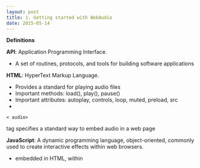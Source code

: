 ```yaml
---
layout: post
title: 1. Getting started with WebAudio
date: 2015-05-14
---
```


**Definitions**

**API**: Application Programming Interface.

- A set of routines, protocols, and tools for building software applications

**HTML**: HyperText Markup Language.

- Provides a standard for playing audio files
- Important methods: load(), play(), pause()
- Important attributes: autoplay, controls, loop, muted, preload, src
- 
```
< audio> 
```
tag specifies a standard way to embed audio in a web page

**JavaScript**: A dynamic programming language, object-oriented, commonly used to create interactive effects within web browsers.

- embedded in HTML, within <script> tags

**AudioContext**: Managing and playing all sounds

- AudioContext connects sound sources to the sound destination
- Only needed once for each audio application created
- Executes the audio processing or decoding
- Contains AudioNodes
- 
```
var audioContext = new AudioContext()
```

**AudioNodes**: Processing modules for audio signal

- Performs basic audio operations
- Linked via inputs and outputs chain
- Contains effects eg. Filters, Reverb, Delay

- *Audio Sources Nodes*
- 
```
OscillatorNode, AudioBuffer, AudioBufferSourceNode, MediaElecmentAudioSourceNode, MediaStreamAudioSourceNode
```
- *Audio Effects Nodes*
- 
```
BiquadFilterNode, ConvolverNode, DelayNode, DynamicsCompressorNode, GainNode, StereoPannerNode, WaveShaperNode, PeriodicWave
```
- *Audio Destinations*
- 
```
AudioDestinationNode, MediaStreamAudioDestinationNode
```

**SampleRate**: Number of samples of audio carried per second (Hz / kHz)
- 
```
AudioContext.sampleRate
```
returns a floating point number representing sample rate used by ALL nodes
- Sample-rate of an AudioContext cannot be changed
- Sample-rate convertors are not supported
- 
```
var audioContext = new AudioContext();
var mySampleRate = audioContext.sampleRate;
```


LINKS:
- [HTML Audio Tag](http://www.w3schools.com/htmL/html5_audio.asp)
- [AudioContext](http://www.html5rocks.com/en/tutorials/webaudio/intro/)
- [WebAudio Interfaces](https://developer.mozilla.org/en-US/docs/Web/API/Web_Audio_API)
- [Sample Rate 1](https://developer.mozilla.org/en-US/docs/Web/API/AudioContext)
- [Sample Rate 2](https://developer.mozilla.org/en-US/docs/Web/API/AudioContext/sampleRate)


